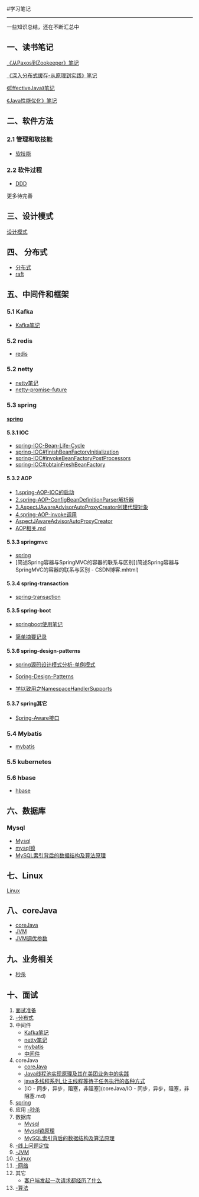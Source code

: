 #学习笔记

-------
一些知识总结，还在不断汇总中

## 一、读书笔记

[《从Paxos到Zookeeper》笔记](读书笔记/《从Paxos到Zookeeper》笔记.md)

 [《深入分布式缓存-从原理到实践》笔记](《深入分布式缓存-从原理到实践》笔记.md)

[《EffectiveJava》笔记](《EffectiveJava》笔记.md)

[《Java性能优化》笔记](读书笔记/《Java性能优化》笔记.md)

## 二、软件方法

### 2.1 管理和软技能

- [软技能](软件方法/-软技能.md)

### 2.2 软件过程

 - [DDD](DDD.md)

更多待完善

## 三、设计模式

[设计模式](设计模式/设计模式.md)

## 四、 分布式

- [分布式](distributed/-分布式.md)
- [raft](raft/raft.md)


## 五、中间件和框架
### 5.1 Kafka
- [Kafka笔记](kafka/kafka_note.md)

### 5.2 redis

- [redis](redis/redis.md)

### 5.2 netty
- [netty笔记](netty/-netty.md)
- [netty-promise-future](netty/netty-promise-future.md)

### 5.3 spring
#### [spring](spring/-spring.md)

#### 5.3.1 IOC

 - [spring-IOC-Bean-Life-Cycle](spring/spring-IOC/spring-IOC-Bean-Life-Cycle.md)
 - [spring-IOC#finishBeanFactoryInitialization](spring/spring-IOC/spring-IOC#finishBeanFactoryInitialization&getBean.md)
 - [spring-IOC#invokeBeanFactoryPostProcessors](spring/spring-IOC/spring-IOC#invokeBeanFactoryPostProcessors.md)
 - [spring-IOC#obtainFreshBeanFactory](spring/spring-IOC/spring-IOC#obtainFreshBeanFactory.md)

#### 5.3.2 AOP
 - [1.spring-AOP-IOC的启动](spring/spring-AOP/1.spring-AOP-IOC的启动.md)
 - [2.spring-AOP-ConfigBeanDefinitionParser解析器](spring/spring-AOP/2.spring-AOP-ConfigBeanDefinitionParser解析器.md)
 - [3.AspectJAwareAdvisorAutoProxyCreator创建代理对象](spring/spring-AOP/3.AspectJAwareAdvisorAutoProxyCreator创建代理对象.md)
 - [4.spring-AOP-invoke调用](spring/spring-AOP/4.spring-AOP-invoke调用.md)
 - [AspectJAwareAdvisorAutoProxyCreator](spring/spring-AOP/AspectJAwareAdvisorAutoProxyCreator.md)
 - [AOP相关.md](spring/spring-AOP/AOP相关.md)

#### 5.3.3 springmvc
 - [spring](spring/spring-mvc/spring-mvc-note.md)
 - [简述Spring容器与SpringMVC的容器的联系与区别](简述Spring容器与SpringMVC的容器的联系与区别 - CSDN博客.mhtml)

#### 5.3.4 spring-transaction
 - [spring-transaction](spring/spring-transaction/spring-transaction)

#### 5.3.5 spring-boot
 - [springboot使用笔记](spring/spring-boot/springboot使用笔记.md)

 - [简单摘要记录](spring/spring-boot/简单摘要记录.md)

#### 5.3.6 spring-design-patterns

 - [spring源码设计模式分析-单例模式](spring/spring-design-patterns/spring源码设计模式分析-单例模式.md)

 - [Spring-Design-Patterns](spring/spring-design-patterns/Spring-Design-Patterns.md)

 - [学以致用之NamespaceHandlerSupports](spring/spring-design-patterns/学以致用之NamespaceHandlerSupport.md)

#### 5.3.7 spring其它
 - [Spring-Aware接口](spring/Spring-Aware接口.md)

### 5.4 Mybatis

- [mybatis](mybatis/mybatis源码分析以及整合spring过程.md)

### 5.5 kubernetes

### 5.6 hbase

- [hbase](hbase/-hbase.md)

## 六、数据库

### Mysql
 - [Mysql](Mysql/-Mysql.md)
 - [mysql锁](Mysql/mysql锁.md)
 - [MySQL索引背后的数据结构及算法原理](Mysql/MySQL索引背后的数据结构及算法原理.md)

## 七、Linux

[Linux](Linux/-Linux.md)

## 八、coreJava

- [coreJava](coreJava-coreJava.md)
- [JVM](JVM/JVM调优.md)
- [JVM调优参数](JVM/JVM参数.xlsx)

## 九、业务相关

- [秒杀](biz/秒杀.md)

## 十、面试

1. [面试准备](interview/2020.07.24.md)
2. [-分布式](distributed/-分布式.md)
3. 中间件
   - [Kafka笔记](kafka/kafka_note.md)
   - [netty笔记](netty/Netty_note.md)
   - [mybatis](mybatis/mybatis源码分析以及整合spring过程.md)
   - [中间件](interview/-中间件.md)
4. coreJava
   - [coreJava](coreJava/-coreJava.md)
   - [Java线程池实现原理及其在美团业务中的实践](coreJava/Java线程池实现原理及其在美团业务中的实践.md)
   - [java多线程系列_让主线程等待子任务执行的各种方式](coreJava/java多线程系列_让主线程等待子任务执行的各种方式.md)
   - [IO - 同步，异步，阻塞，非阻塞](coreJava/IO - 同步，异步，阻塞，非阻塞.md)
5. [spring](spring/-spring.md)
6. 应用
   [-秒杀](biz/秒杀.md)
7. 数据库
   - [Mysql](Mysql/-Mysql.md)
   - [Mysql锁原理](Mysql/mysql锁.md)
   - [MySQL索引背后的数据结构及算法原理](Mysql/MySQL索引背后的数据结构及算法原理.md)
8. [-线上问题定位](interview/-线上问题定位.md)
9. [-JVM](JVM/-JVM.md)
10. [-Linux](Linux/-Linux.md)
11. [-网络](interview/-网络.md)
12. 其它
    - [客户端发起一次请求都经历了什么](interview/客户端发起一次请求都经历了什么.xmind)
13. [-算法](interview/-算法.md)



